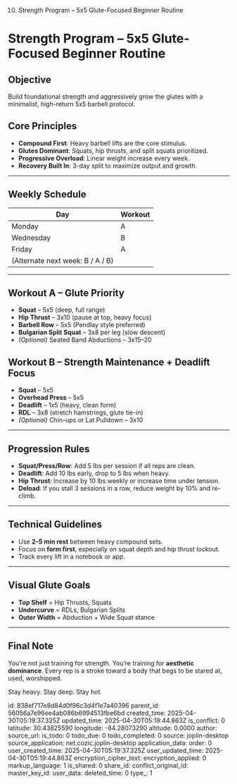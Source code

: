 10. Strength Program – 5x5 Glute-Focused Beginner Routine

# Strength Program – 5x5 Glute-Focused Beginner Routine

## Objective
Build foundational strength and aggressively grow the glutes with a minimalist, high-return 5x5 barbell protocol.

## Core Principles
- **Compound First**: Heavy barbell lifts are the core stimulus.
- **Glutes Dominant**: Squats, hip thrusts, and split squats prioritized.
- **Progressive Overload**: Linear weight increase every week.
- **Recovery Built In**: 3-day split to maximize output and growth.

---

## Weekly Schedule
| Day | Workout |
|-----|---------|
| Monday | A |
| Wednesday | B |
| Friday | A |
| (Alternate next week: B / A / B) |

---

## Workout A – Glute Priority
- **Squat** – 5x5 (deep, full range)
- **Hip Thrust** – 3x10 (pause at top, heavy focus)
- **Barbell Row** – 5x5 (Pendlay style preferred)
- **Bulgarian Split Squat** – 3x8 per leg (slow descent)
- *(Optional)* Seated Band Abductions – 3x15–20

## Workout B – Strength Maintenance + Deadlift Focus
- **Squat** – 5x5
- **Overhead Press** – 5x5
- **Deadlift** – 1x5 (heavy, clean form)
- **RDL** – 3x8 (stretch hamstrings, glute tie-in)
- *(Optional)* Chin-ups or Lat Pulldown – 3x10

---

## Progression Rules
- **Squat/Press/Row**: Add 5 lbs per session if all reps are clean.
- **Deadlift**: Add 10 lbs early, drop to 5 lbs when heavy.
- **Hip Thrust**: Increase by 10 lbs weekly or increase time under tension.
- **Deload**: If you stall 3 sessions in a row, reduce weight by 10% and re-climb.

---

## Technical Guidelines
- Use **2–5 min rest** between heavy compound sets.
- Focus on **form first**, especially on squat depth and hip thrust lockout.
- Track every lift in a notebook or app.

---

## Visual Glute Goals
- **Top Shelf** = Hip Thrusts, Squats
- **Undercurve** = RDLs, Bulgarian Splits
- **Outer Width** = Abduction + Wide Squat stance

---

## Final Note
You’re not just training for strength. You’re training for **aesthetic dominance**. Every rep is a stroke toward a body that begs to be stared at, used, worshipped.

Stay heavy. Stay deep. Stay hot.



id: 838ef717e8d84d0f96c3d4f1e7a40396
parent_id: 56056a7e96ee4ab086b6994513fbe6bd
created_time: 2025-04-30T05:19:37.325Z
updated_time: 2025-04-30T05:19:44.863Z
is_conflict: 0
latitude: 30.43825590
longitude: -84.28073290
altitude: 0.0000
author: 
source_url: 
is_todo: 0
todo_due: 0
todo_completed: 0
source: joplin-desktop
source_application: net.cozic.joplin-desktop
application_data: 
order: 0
user_created_time: 2025-04-30T05:19:37.325Z
user_updated_time: 2025-04-30T05:19:44.863Z
encryption_cipher_text: 
encryption_applied: 0
markup_language: 1
is_shared: 0
share_id: 
conflict_original_id: 
master_key_id: 
user_data: 
deleted_time: 0
type_: 1